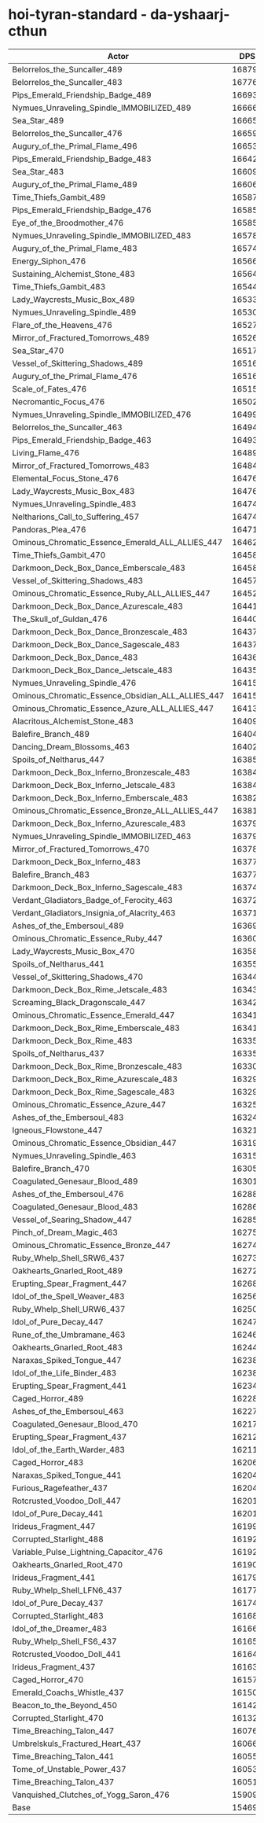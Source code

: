 # hoi-tyran-standard - da-yshaarj-cthun
| Actor | DPS | Increase |
|---|:---:|:---:|
|Belorrelos_the_Suncaller_489|168798|9.12%|
|Belorrelos_the_Suncaller_483|167763|8.45%|
|Pips_Emerald_Friendship_Badge_489|166934|7.91%|
|Nymues_Unraveling_Spindle_IMMOBILIZED_489|166661|7.74%|
|Sea_Star_489|166656|7.73%|
|Belorrelos_the_Suncaller_476|166596|7.69%|
|Augury_of_the_Primal_Flame_496|166534|7.65%|
|Pips_Emerald_Friendship_Badge_483|166426|7.58%|
|Sea_Star_483|166097|7.37%|
|Augury_of_the_Primal_Flame_489|166063|7.35%|
|Time_Thiefs_Gambit_489|165870|7.23%|
|Pips_Emerald_Friendship_Badge_476|165858|7.22%|
|Eye_of_the_Broodmother_476|165857|7.22%|
|Nymues_Unraveling_Spindle_IMMOBILIZED_483|165784|7.17%|
|Augury_of_the_Primal_Flame_483|165746|7.14%|
|Energy_Siphon_476|165669|7.10%|
|Sustaining_Alchemist_Stone_483|165642|7.08%|
|Time_Thiefs_Gambit_483|165449|6.95%|
|Lady_Waycrests_Music_Box_489|165337|6.88%|
|Nymues_Unraveling_Spindle_489|165303|6.86%|
|Flare_of_the_Heavens_476|165272|6.84%|
|Mirror_of_Fractured_Tomorrows_489|165264|6.83%|
|Sea_Star_470|165175|6.78%|
|Vessel_of_Skittering_Shadows_489|165163|6.77%|
|Augury_of_the_Primal_Flame_476|165160|6.77%|
|Scale_of_Fates_476|165155|6.76%|
|Necromantic_Focus_476|165028|6.68%|
|Nymues_Unraveling_Spindle_IMMOBILIZED_476|164991|6.66%|
|Belorrelos_the_Suncaller_463|164942|6.63%|
|Pips_Emerald_Friendship_Badge_463|164939|6.62%|
|Living_Flame_476|164899|6.60%|
|Mirror_of_Fractured_Tomorrows_483|164842|6.56%|
|Elemental_Focus_Stone_476|164769|6.51%|
|Lady_Waycrests_Music_Box_483|164766|6.51%|
|Nymues_Unraveling_Spindle_483|164747|6.50%|
|Neltharions_Call_to_Suffering_457|164744|6.50%|
|Pandoras_Plea_476|164713|6.48%|
|Ominous_Chromatic_Essence_Emerald_ALL_ALLIES_447|164625|6.42%|
|Time_Thiefs_Gambit_470|164588|6.40%|
|Darkmoon_Deck_Box_Dance_Emberscale_483|164588|6.40%|
|Vessel_of_Skittering_Shadows_483|164577|6.39%|
|Ominous_Chromatic_Essence_Ruby_ALL_ALLIES_447|164525|6.36%|
|Darkmoon_Deck_Box_Dance_Azurescale_483|164415|6.28%|
|The_Skull_of_Guldan_476|164409|6.28%|
|Darkmoon_Deck_Box_Dance_Bronzescale_483|164374|6.26%|
|Darkmoon_Deck_Box_Dance_Sagescale_483|164371|6.26%|
|Darkmoon_Deck_Box_Dance_483|164366|6.25%|
|Darkmoon_Deck_Box_Dance_Jetscale_483|164356|6.25%|
|Nymues_Unraveling_Spindle_476|164152|6.11%|
|Ominous_Chromatic_Essence_Obsidian_ALL_ALLIES_447|164151|6.11%|
|Ominous_Chromatic_Essence_Azure_ALL_ALLIES_447|164131|6.10%|
|Alacritous_Alchemist_Stone_483|164095|6.08%|
|Balefire_Branch_489|164042|6.04%|
|Dancing_Dream_Blossoms_463|164026|6.03%|
|Spoils_of_Neltharus_447|163853|5.92%|
|Darkmoon_Deck_Box_Inferno_Bronzescale_483|163845|5.92%|
|Darkmoon_Deck_Box_Inferno_Jetscale_483|163840|5.91%|
|Darkmoon_Deck_Box_Inferno_Emberscale_483|163825|5.90%|
|Ominous_Chromatic_Essence_Bronze_ALL_ALLIES_447|163817|5.90%|
|Darkmoon_Deck_Box_Inferno_Azurescale_483|163796|5.88%|
|Nymues_Unraveling_Spindle_IMMOBILIZED_463|163796|5.88%|
|Mirror_of_Fractured_Tomorrows_470|163789|5.88%|
|Darkmoon_Deck_Box_Inferno_483|163779|5.87%|
|Balefire_Branch_483|163775|5.87%|
|Darkmoon_Deck_Box_Inferno_Sagescale_483|163742|5.85%|
|Verdant_Gladiators_Badge_of_Ferocity_463|163722|5.84%|
|Verdant_Gladiators_Insignia_of_Alacrity_463|163718|5.83%|
|Ashes_of_the_Embersoul_489|163693|5.82%|
|Ominous_Chromatic_Essence_Ruby_447|163608|5.76%|
|Lady_Waycrests_Music_Box_470|163588|5.75%|
|Spoils_of_Neltharus_441|163555|5.73%|
|Vessel_of_Skittering_Shadows_470|163445|5.66%|
|Darkmoon_Deck_Box_Rime_Jetscale_483|163433|5.65%|
|Screaming_Black_Dragonscale_447|163427|5.65%|
|Ominous_Chromatic_Essence_Emerald_447|163418|5.64%|
|Darkmoon_Deck_Box_Rime_Emberscale_483|163410|5.63%|
|Darkmoon_Deck_Box_Rime_483|163355|5.60%|
|Spoils_of_Neltharus_437|163354|5.60%|
|Darkmoon_Deck_Box_Rime_Bronzescale_483|163300|5.56%|
|Darkmoon_Deck_Box_Rime_Azurescale_483|163295|5.56%|
|Darkmoon_Deck_Box_Rime_Sagescale_483|163291|5.56%|
|Ominous_Chromatic_Essence_Azure_447|163250|5.53%|
|Ashes_of_the_Embersoul_483|163249|5.53%|
|Igneous_Flowstone_447|163214|5.51%|
|Ominous_Chromatic_Essence_Obsidian_447|163198|5.50%|
|Nymues_Unraveling_Spindle_463|163150|5.47%|
|Balefire_Branch_470|163055|5.41%|
|Coagulated_Genesaur_Blood_489|163019|5.38%|
|Ashes_of_the_Embersoul_476|162887|5.30%|
|Coagulated_Genesaur_Blood_483|162862|5.28%|
|Vessel_of_Searing_Shadow_447|162859|5.28%|
|Pinch_of_Dream_Magic_463|162750|5.21%|
|Ominous_Chromatic_Essence_Bronze_447|162746|5.21%|
|Ruby_Whelp_Shell_SRW6_437|162738|5.20%|
|Oakhearts_Gnarled_Root_489|162726|5.19%|
|Erupting_Spear_Fragment_447|162680|5.16%|
|Idol_of_the_Spell_Weaver_483|162567|5.09%|
|Ruby_Whelp_Shell_URW6_437|162507|5.05%|
|Idol_of_Pure_Decay_447|162475|5.03%|
|Rune_of_the_Umbramane_463|162462|5.02%|
|Oakhearts_Gnarled_Root_483|162443|5.01%|
|Naraxas_Spiked_Tongue_447|162380|4.97%|
|Idol_of_the_Life_Binder_483|162380|4.97%|
|Erupting_Spear_Fragment_441|162341|4.94%|
|Caged_Horror_489|162289|4.91%|
|Ashes_of_the_Embersoul_463|162272|4.90%|
|Coagulated_Genesaur_Blood_470|162172|4.83%|
|Erupting_Spear_Fragment_437|162128|4.81%|
|Idol_of_the_Earth_Warder_483|162118|4.80%|
|Caged_Horror_483|162062|4.76%|
|Naraxas_Spiked_Tongue_441|162044|4.75%|
|Furious_Ragefeather_437|162043|4.75%|
|Rotcrusted_Voodoo_Doll_447|162017|4.73%|
|Idol_of_Pure_Decay_441|162011|4.73%|
|Irideus_Fragment_447|161995|4.72%|
|Corrupted_Starlight_488|161926|4.68%|
|Variable_Pulse_Lightning_Capacitor_476|161925|4.67%|
|Oakhearts_Gnarled_Root_470|161903|4.66%|
|Irideus_Fragment_441|161792|4.59%|
|Ruby_Whelp_Shell_LFN6_437|161775|4.58%|
|Idol_of_Pure_Decay_437|161744|4.56%|
|Corrupted_Starlight_483|161688|4.52%|
|Idol_of_the_Dreamer_483|161662|4.50%|
|Ruby_Whelp_Shell_FS6_437|161652|4.50%|
|Rotcrusted_Voodoo_Doll_441|161641|4.49%|
|Irideus_Fragment_437|161635|4.49%|
|Caged_Horror_470|161576|4.45%|
|Emerald_Coachs_Whistle_437|161509|4.41%|
|Beacon_to_the_Beyond_450|161425|4.35%|
|Corrupted_Starlight_470|161326|4.29%|
|Time_Breaching_Talon_447|160762|3.92%|
|Umbrelskuls_Fractured_Heart_437|160667|3.86%|
|Time_Breaching_Talon_441|160553|3.79%|
|Tome_of_Unstable_Power_437|160530|3.77%|
|Time_Breaching_Talon_437|160514|3.76%|
|Vanquished_Clutches_of_Yogg_Saron_476|159094|2.84%|
|Base|154693|0.00%|
